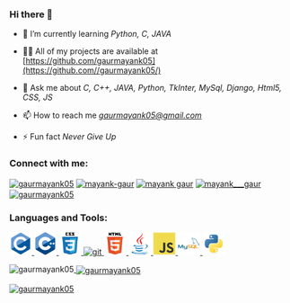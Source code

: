 ### Hi there 👋

<!--
**gaurmayank05/gaurmayank05** is a ✨ _special_ ✨ repository because its `README.md` (this file) appears on your GitHub profile.

<h1 align="center">Hi 👋, I'm Mayank Gaur</h1>
<h3 align="center">FullStack Developer | Python Programmer | Java Programmer | Web Developer <br> |</h3>

<p align="left"> <a href="https://twitter.com/gaurmayank05" target="blank"><img
            src="https://img.shields.io/twitter/follow/gaurmayank05?logo=twitter&style=for-the-badge"
            alt="gaurmayank05" /></a> </p>

- <!------------🔭 I’m currently working on [E_Commerce Application](https://github.com/gauravpandey0101/E_shop)------>

- 🌱 I’m currently learning *Python, C, JAVA*

<!----------🤝------------I’m looking for help with [ATM](N/A)------------>

- 👨‍💻 All of my projects are available at [https://github.com/gaurmayank05](https://github.com//gaurmayank05/)

- 💬 Ask me about *C, C++, JAVA, Python, TkInter, MySql, Django, Html5, CSS, JS*

- 📫 How to reach me *gaurmayank05@gmail.com*

- ⚡ Fun fact *Never Give Up*

<h3 align="left">Connect with me:</h3>
<p align="left">
    <a href="https://twitter.com/gaurmayank05" target="blank"><img align="center"
            src="https://raw.githubusercontent.com/rahuldkjain/github-profile-readme-generator/master/src/images/icons/Social/twitter.svg"
            alt="gaurmayank05" height="30" width="40" /></a>
    <a href="https://www.linkedin.com/in/mayank-gaur-09397b21a/" target="blank"><img align="center"
            src="https://raw.githubusercontent.com/rahuldkjain/github-profile-readme-generator/master/src/images/icons/Social/linked-in-alt.svg"
            alt="mayank-gaur" height="30" width="40" /></a>
    <a href="https://www.facebook.com/Gaurmayank05" target="blank"><img align="center"
            src="https://raw.githubusercontent.com/rahuldkjain/github-profile-readme-generator/master/src/images/icons/Social/facebook.svg"
            alt="mayank gaur" height="30" width="40" /></a>
    <a href="https://www.instagram.com/mayank___gaur/" target="blank"><img align="center"
            src="https://raw.githubusercontent.com/rahuldkjain/github-profile-readme-generator/master/src/images/icons/Social/instagram.svg"
            alt="mayank___gaur" height="30" width="40" /></a>
    <a href="https://www.hackerrank.com/gaurmayank05" target="blank"><img align="center"
            src="https://raw.githubusercontent.com/rahuldkjain/github-profile-readme-generator/master/src/images/icons/Social/hackerrank.svg"
            alt="gaurmayank05" height="30" width="40" /></a>
</p>

<h3 align="left">Languages and Tools:</h3>
<p align="left"> <a href="https://www.cprogramming.com/" target="_blank" rel="noreferrer"> <img
            src="https://raw.githubusercontent.com/devicons/devicon/master/icons/c/c-original.svg" alt="c" width="40"
            height="40" /> </a> <a href="https://www.w3schools.com/cpp/" target="_blank" rel="noreferrer"> <img
            src="https://raw.githubusercontent.com/devicons/devicon/master/icons/cplusplus/cplusplus-original.svg"
            alt="cplusplus" width="40" height="40" /> </a> <a href="https://www.w3schools.com/css/" target="_blank"
        rel="noreferrer"> <img
            src="https://raw.githubusercontent.com/devicons/devicon/master/icons/css3/css3-original-wordmark.svg"
            alt="css3" width="40" height="40" /> </a> <!-----<a href="https://www.djangoproject.com/" target="_blank"
        rel="noreferrer"> <img src="https://cdn.worldvectorlogo.com/logos/django.svg" alt="django" width="40"
            height="40" /> </a>-----> <a href="https://git-scm.com/" target="_blank" rel="noreferrer"> <img
            src="https://www.vectorlogo.zone/logos/git-scm/git-scm-icon.svg" alt="git" width="40" height="40" /> </a> <a
        href="https://www.w3.org/html/" target="_blank" rel="noreferrer"> <img
            src="https://raw.githubusercontent.com/devicons/devicon/master/icons/html5/html5-original-wordmark.svg"
            alt="html5" width="40" height="40" /> </a> <a href="https://www.java.com" target="_blank" rel="noreferrer">
        <img src="https://raw.githubusercontent.com/devicons/devicon/master/icons/java/java-original.svg" alt="java"
            width="40" height="40" /> </a> <a href="https://developer.mozilla.org/en-US/docs/Web/JavaScript"
        target="_blank" rel="noreferrer"> <img
            src="https://raw.githubusercontent.com/devicons/devicon/master/icons/javascript/javascript-original.svg"
            alt="javascript" width="40" height="40" /> </a> <a href="https://www.mysql.com/" target="_blank"
        rel="noreferrer"> <img
            src="https://raw.githubusercontent.com/devicons/devicon/master/icons/mysql/mysql-original-wordmark.svg"
            alt="mysql" width="40" height="40" /> </a> <a href="https://www.python.org" target="_blank"
        rel="noreferrer"> <img
            src="https://raw.githubusercontent.com/devicons/devicon/master/icons/python/python-original.svg"
            alt="python" width="40" height="40" /> <!----</a> <a href="https://realm.io/" target="_blank" rel="noreferrer">
        <img src="https://raw.githubusercontent.com/bestofjs/bestofjs-webui/8665e8c267a0215f3159df28b33c365198101df5/public/logos/realm.svg"
            alt="realm" width="40" height="40" /> </a><a href="https://www.sqlite.org/" target="_blank"
        rel="noreferrer"> <img src="https://www.vectorlogo.zone/logos/sqlite/sqlite-icon.svg" alt="sqlite" width="40"
            height="40" /> </a> -----></p>

<p><img align="left"
        src="https://github-readme-stats.vercel.app/api/top-langs?username=gaurmayank05&show_icons=true&locale=en&layout=compact"
        alt="gaurmayank05"/></p>

<p>&nbsp;<img align="center"
        src="https://github-readme-stats.vercel.app/api?username=gaurmayank05&show_icons=true&locale=en"
        alt="gaurmayank05"/></p>

<p><img align="center" src="https://github-readme-streak-stats.herokuapp.com/?user=gaurmayank05&"
        alt="gaurmayank05" /></p>
